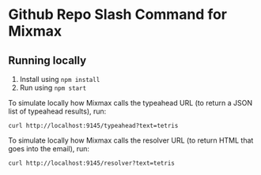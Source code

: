 # Github Repo Slash Command for Mixmax

## Running locally

1. Install using `npm install`
2. Run using `npm start`

To simulate locally how Mixmax calls the typeahead URL (to return a JSON list of typeahead results), run:

```
curl http://localhost:9145/typeahead?text=tetris
```

To simulate locally how Mixmax calls the resolver URL (to return HTML that goes into the email), run:

```
curl http://localhost:9145/resolver?text=tetris
```
